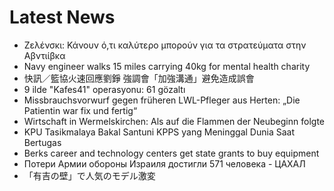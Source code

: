 # Latest News
-  Ζελένσκι: Κάνουν ό,τι καλύτερο μπορούν για τα στρατεύματα στην Αβντιίβκα
-  Navy engineer walks 15 miles carrying 40kg for mental health charity
-  快訊／籃協火速回應劉錚 強調會「加強溝通」避免造成誤會
-  9 ilde "Kafes41" operasyonu: 61 gözaltı
-  Missbrauchsvorwurf gegen früheren LWL-Pfleger aus Herten: „Die Patientin war fix und fertig“
-  Wirtschaft in Wermelskirchen: Als auf die Flammen der Neubeginn folgte
-  KPU Tasikmalaya Bakal Santuni KPPS yang Meninggal Dunia Saat Bertugas
-  Berks career and technology centers get state grants to buy equipment
-  Потери Армии обороны Израиля достигли 571 человека - ЦАХАЛ
-  「有吉の壁」で人気のモデル激変
